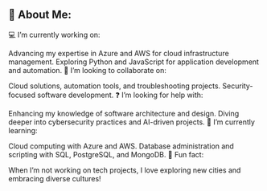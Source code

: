 ## 👋 About Me:
💻 I’m currently working on:

Advancing my expertise in Azure and AWS for cloud infrastructure management.
Exploring Python and JavaScript for application development and automation.
🤝 I’m looking to collaborate on:

Cloud solutions, automation tools, and troubleshooting projects.
Security-focused software development.
❓ I’m looking for help with:

Enhancing my knowledge of software architecture and design.
Diving deeper into cybersecurity practices and AI-driven projects.
📖 I’m currently learning:

Cloud computing with Azure and AWS.
Database administration and scripting with SQL, PostgreSQL, and MongoDB.
🌟 Fun fact:

When I’m not working on tech projects, I love exploring new cities and embracing diverse cultures!

<!--
**danivelve/danivelve** is a ✨ _special_ ✨ repository because its `README.md` (this file) appears on your GitHub profile.

Here are some ideas to get you started:

- 🔭 I’m currently working on ...
- 🌱 I’m currently learning ...
- 👯 I’m looking to collaborate on ...
- 🤔 I’m looking for help with ...
- 💬 Ask me about ...
- 📫 How to reach me: ...
- 😄 Pronouns: ...
- ⚡ Fun fact: ...
-->
